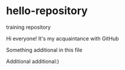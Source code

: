 # hello-repository
training repository

Hi everyone! It's my acquaintance with GitHub

Something additional in this file

Additional additional:)
